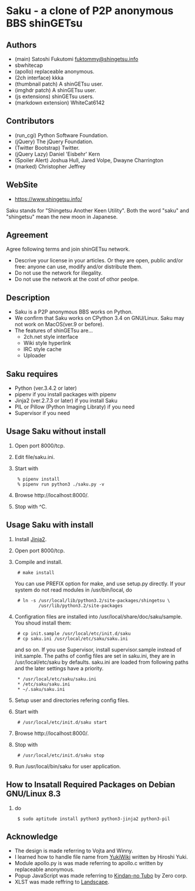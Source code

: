 Saku - a clone of P2P anonymous BBS shinGETsu
=============================================

Authors
-------
* (main) Satoshi Fukutomi <fuktommy@shingetsu.info>
* sbwhitecap
* (apollo) replaceable anonymous.
* (2ch interface) kkka
* (thumbnail patch) A shinGETsu user.
* (imghdr patch) A shinGETsu user.
* (js extensions) shinGETsu users.
* (markdown extension) WhiteCat6142

Contributors
------------
* (run_cgi) Python Software Foundation.
* (jQuery) The jQuery Foundation.
* (Twitter Bootstrap) Twitter.
* (jQuery Lazy) Daniel 'Eisbehr' Kern
* (Spoiler Alert) Joshua Hull, Jared Volpe, Dwayne Charrington
* (marked) Christopher Jeffrey

WebSite
-------
* https://www.shingetsu.info/

Saku stands for "Shingetsu Another Keen Utility".
Both the word "saku" and "shingetsu" mean the new moon in Japanese.

Agreement
---------
Agree following terms and join shinGETsu network.

* Descrive your license in your articles.
  Or they are open, public and/or free:
  anyone can use, modify and/or distribute them.
* Do not use the network for illegality.
* Do not use the network at the cost of othor peolpe.

Description
-----------
* Saku is a P2P anonymous BBS works on Python.
* We confirm that Saku works on CPython 3.4 on GNU/Linux.
    Saku may not work on MacOS(ver.9 or before).
* The features of shinGETsu are...
    * 2ch.net style interface
    * Wiki style hyperlink
    * IRC style cache
    * Uploader

Saku requires
-------------
* Python (ver.3.4.2 or later)
* pipenv if you install packages with pipenv
* Jinja2 (ver.2.7.3 or later) if you install Saku
* PIL or Pillow (Python Imaging Libraty) if you need
* Supervisor if you need

Usage Saku without install
--------------------------
1. Open port 8000/tcp.
2. Edit file/saku.ini.
3. Start with

        % pipenv install
        % pipenv run python3 ./saku.py -v

4. Browse http://localhost:8000/.
5. Stop with ^C.

Usage Saku with install
-----------------------
1. Install [Jinja2](http://jinja.pocoo.org/).
2. Open port 8000/tcp.
3. Compile and install.

        # make install

   You can use PREFIX option for make, and use setup.py directly.
   If your system do not read modules in /usr/bin/local, do

        # ln -s /usr/local/lib/python3.2/site-packages/shingetsu \
                /usr/lib/python3.2/site-packages

4. Configration files are installed into /usr/local/share/doc/saku/sample.
   You shoud install them:

        # cp init.sample /usr/local/etc/init.d/saku
        # cp saku.ini /usr/local/etc/saku/saku.ini
        
   and so on.
   If you use Supervisor, install supervisor.sample instead of init.sample.
   The paths of config files are set in saku.ini,
   they are in /usr/local/etc/saku by defaults.
   saku.ini are loaded from following paths and the later settings have a priority.

        * /usr/local/etc/saku/saku.ini
        * /etc/saku/saku.ini
        * ~/.saku/saku.ini

5. Setup user and directories refering config files.
6. Start with

        # /usr/local/etc/init.d/saku start

7. Browse http://localhost:8000/.
8. Stop with

        # /usr/local/etc/init.d/saku stop

9. Run /usr/local/bin/saku for user application.

How to Insatall Required Packages on Debian GNU/Linux 8.3
---------------------------------------------------------
1. do

        $ sudo aptitude install python3 python3-jinja2 python3-pil

Acknowledge
-----------
* The design is made referring to Vojta and Winny.
* I learned how to handle file name from [YukiWiki](http://www.hyuki.com/yukiwiki/)
  written by Hiroshi Yuki.
* Module apollo.py is was made referring to apollo.c
  written by replaceable anonymous.
* Popup JavaScript was made referring to [Kindan-no Tubo](http://tubo.80.kg/) by Zero corp.
* XLST was made reffring to [Landscape](http://sonic64.com/2005-03-16.html).

